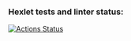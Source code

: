 ### Hexlet tests and linter status:
[![Actions Status](https://github.com/barashit/python-project-49/actions/workflows/hexlet-check.yml/badge.svg)](https://github.com/barashit/python-project-49/actions)